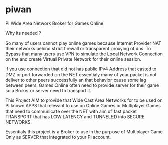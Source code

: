 # piwan
PI Wide Area Network Broker for Games Online

Why its needed ?

So many of users cannot play online games because Internet Provider NAT their networks behind strict firewall or transparent proxying of dns. To Bypass that many users use VPN to simulate the Local Network Connection on the and create Virtual Private Network for their online session.

if you use connection that did not has public IPv4 Address that casted to DMZ or port forwarded on the NET essentialy many of your packet is not deliver to other peers successfully an that behavior cause some lag between peers. Games Online often need to provide server for their game so a Broker or server need to transport it.

This Project AIM to provide that Wide Cast Area Networks for to be used on PI known APPS that relevant to use on Online Games or Multiplayer Games that need to communicate over the NET with aim of fast packet TRANSPORT that has LOW LATENCY and TUNNELED into SECURE NETWORKS.

Essentialy this project is a Broker to use in the purpose of Multiplayer Game Only as SERVER that integrated to your PI account.
